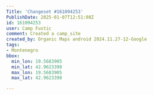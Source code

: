 ```yaml
---
Title: 'Changeset #161094253'
PublishDate: 2025-01-07T12:51:08Z
id: 161094253
user: Camp Fustic
comment: Created a camp_site
created_by: Organic Maps android 2024.11.27-12-Google
tags:
- Montenegro
bbox:
  min_lon: 19.5683905
  min_lat: 42.9623398
  max_lon: 19.5683905
  max_lat: 42.9623398

---
```


